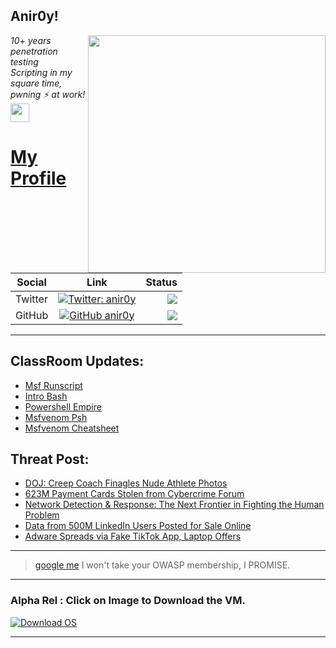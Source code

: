 <h2>Anir0y!</h2>
<img align='right' src="https://github-readme-stats.vercel.app/api?username=anir0y&show_icons=true&theme=dark" width="380">
<p><em>10+ years penetration testing<br>
  Scripting in my square time, pwning ⚡ at work!<img src="https://media.giphy.com/media/WUlplcMpOCEmTGBtBW/giphy.gif" width="30"> 
</em></p>



# [My Profile](https://anir0y.in/refer=githubreadme)

| Social   |      Link      | Status|
|----------|:-------------:|--:|
| Twitter |  [![Twitter: anir0y](https://img.shields.io/twitter/follow/anir0y?label=Follow%20me&style=plastic)](https://twitter.com/anir0y)| ![](https://img.shields.io/badge/Status-Online-blue)|
| GitHub |    [![GitHub anir0y](https://img.shields.io/github/followers/anir0y?label=Fork%20me&style=plastic)](https://github.com/anir0y)   | ![](https://img.shields.io/badge/Status-Online-blue)|


---

## ClassRoom Updates:

<!-- CLASS:START -->
- [Msf Runscript](https://classroom.anir0y.in/post/msf-runscript/)
- [Intro Bash](https://classroom.anir0y.in/post/intro-bash/)
- [Powershell Empire](https://classroom.anir0y.in/post/powershell-empire-install/)
- [Msfvenom Psh](https://classroom.anir0y.in/post/msfvenom-psh/)
- [Msfvenom Cheatsheet](https://classroom.anir0y.in/post/msfvenom-cheatsheet/)
<!-- CLASS:END -->

## Threat Post:

<!-- THREAT:START -->
- [DOJ: Creep Coach Finagles Nude Athlete Photos](https://threatpost.com/creep-coach-nude-athlete-photos/165340/)
- [623M Payment Cards Stolen from Cybercrime Forum](https://threatpost.com/623m-payment-cards-stolen-from-cybercrime-forum/165336/)
- [Network Detection & Response: The Next Frontier in Fighting the Human Problem](https://threatpost.com/network-detection-response-human-problem/165332/)
- [Data from 500M LinkedIn Users Posted for Sale Online](https://threatpost.com/data-500m-linkedin-users-online/165329/)
- [Adware Spreads via Fake TikTok App, Laptop Offers](https://threatpost.com/adware-tiktok-laptop-offers/165318/)
<!-- THREAT:END -->
---


> [google me](https://google.com/search?q=@anir0y) I won't take your OWASP membership, I PROMISE. 

---
### Alpha Rel : Click on Image to Download the VM.
[![Download OS](https://i.imgur.com/4RUjCIA.png)](https://sourceforge.net/projects/classroom-os/files/latest/download)

---


